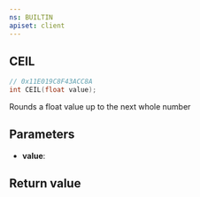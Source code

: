 ```yaml
---
ns: BUILTIN
apiset: client
---
```

## CEIL

```c
// 0x11E019C8F43ACC8A
int CEIL(float value);
```

Rounds a float value up to the next whole number

## Parameters
* **value**:

## Return value

